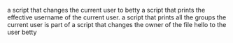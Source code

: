 a script that changes the current user to betty
a script that prints the effective username of the current user.
a script that prints all the groups the current user is part of
a script that changes the owner of the file hello to the user betty
